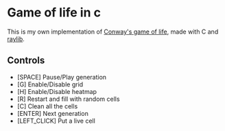 # Game of life in c
This is my own implementation of [Conway's game of life](https://en.wikipedia.org/wiki/Conway%27s_Game_of_Life), made with C and [raylib](https://github.com/raysan5/raylib).

## Controls
- [SPACE] Pause/Play generation
- [G] Enable/Disable grid
- [H] Enable/Disable heatmap
- [R] Restart and fill with random cells
- [C] Clean all the cells
- [ENTER] Next generation
- [LEFT_CLICK] Put a live cell
